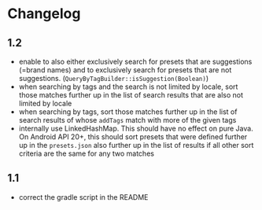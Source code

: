 # Changelog

## 1.2

- enable to also either exclusively search for presets that are suggestions (=brand names) and to exclusively search for presets that are not suggestions. (`QueryByTagBuilder::isSuggestion(Boolean)`)
- when searching by tags and the search is not limited by locale, sort those matches further up in the list of search results that are also not limited by locale
- when searching by tags, sort those matches further up in the list of search results of whose `addTags` match with more of the given tags
- internally use LinkedHashMap. This should have no effect on pure Java. On Android API 20+, this should sort presets that were defined further up in the `presets.json` also further up in the list of results if all other sort criteria are the same for any two matches

## 1.1

- correct the gradle script in the README
